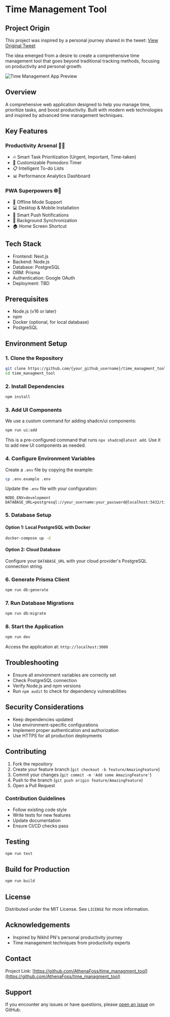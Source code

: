 # Time Management Tool 

## Project Origin

This project was inspired by a personal journey shared in the tweet: [View Original Tweet](https://x.com/NikhilEth/status/1846957571761983971)

The idea emerged from a desire to create a comprehensive time management tool that goes beyond traditional tracking methods, focusing on productivity and personal growth.

![Time Management App Preview](https://pbs.twimg.com/media/GaG2H34WcAAgcee?format=jpg&name=large)

## Overview

A comprehensive web application designed to help you manage time, prioritize tasks, and boost productivity. Built with modern web technologies and inspired by advanced time management techniques.

## Key Features

### Productivity Arsenal 💪🎯
- 🔥 Smart Task Prioritization (Urgent, Important, Time-taken)
- 🍅 Customizable Pomodoro Timer
- 📋 Intelligent To-do Lists
- 📊 Performance Analytics Dashboard

### PWA Superpowers 🌐📱
- 🚫 Offline Mode Support
- 💻 Desktop & Mobile Installation
- 🔔 Smart Push Notifications
- 🔄 Background Synchronization
- 🏠 Home Screen Shortcut

## Tech Stack

- Frontend: Next.js
- Backend: Node.js
- Database: PostgreSQL
- ORM: Prisma
- Authentication: Google OAuth
- Deployment: TBD

## Prerequisites

- Node.js (v16 or later)
- npm
- Docker (optional, for local database)
- PostgreSQL

## Environment Setup

### 1. Clone the Repository

```bash
git clone https://github.com/{your_github_username}/time_managment_tool.git
cd time_managment_tool
```

### 2. Install Dependencies

```bash
npm install
```

### 3. Add UI Components

We use a custom command for adding shadcn/ui components:

```bash
npm run ui:add
```

This is a pre-configured command that runs `npx shadcn@latest add`. Use it to add new UI components as needed.

### 4. Configure Environment Variables

Create a `.env` file by copying the example:

```bash
cp .env.example .env
```

Update the `.env` file with your configuration:

```
NODE_ENV=development
DATABASE_URL=postgresql://your_username:your_password@localhost:5432/time_management
```

### 5. Database Setup

#### Option 1: Local PostgreSQL with Docker

```bash
docker-compose up -d
```

#### Option 2: Cloud Database

Configure your `DATABASE_URL` with your cloud provider's PostgreSQL connection string.

### 6. Generate Prisma Client

```bash
npm run db:generate
```

### 7. Run Database Migrations

```bash
npm run db:migrate
```

### 8. Start the Application

```bash
npm run dev
```

Access the application at: `http://localhost:3000`

## Troubleshooting

- Ensure all environment variables are correctly set
- Check PostgreSQL connection
- Verify Node.js and npm versions
- Run `npm audit` to check for dependency vulnerabilities

## Security Considerations

- Keep dependencies updated
- Use environment-specific configurations
- Implement proper authentication and authorization
- Use HTTPS for all production deployments

## Contributing

1. Fork the repository
2. Create your feature branch (`git checkout -b feature/AmazingFeature`)
3. Commit your changes (`git commit -m 'Add some AmazingFeature'`)
4. Push to the branch (`git push origin feature/AmazingFeature`)
5. Open a Pull Request

### Contribution Guidelines

- Follow existing code style
- Write tests for new features
- Update documentation
- Ensure CI/CD checks pass

## Testing

```bash
npm run test
```

## Build for Production

```bash
npm run build
```

## License

Distributed under the MIT License. See `LICENSE` for more information.

## Acknowledgements

- Inspired by Nikhil PN's personal productivity journey
- Time management techniques from productivity experts

## Contact

Project Link: [https://github.com/AthenaFoss/time_managment_tool](https://github.com/AthenaFoss/time_managment_tool)

## Support

If you encounter any issues or have questions, please [open an issue](https://github.com/AthenaFoss/time_managment_tool/issues) on GitHub.
